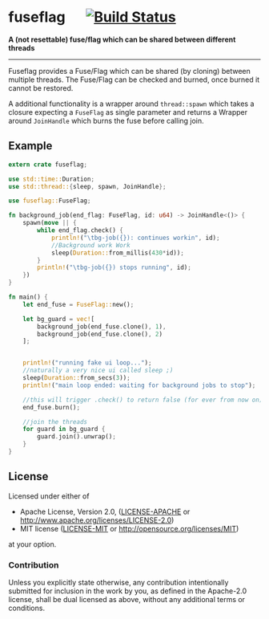
# fuseflag &emsp; [![Build Status](https://travis-ci.org/dathinab/fuseflag.svg?branch=master)](https://travis-ci.org/dathinab/fuseflag)

**A (not resettable) fuse/flag which can be shared between different threads**

---

Fuseflag provides a Fuse/Flag which can be shared (by cloning) between multiple threads.
The Fuse/Flag can be checked and burned, once burned it cannot be restored.

A additional functionality is a wrapper around `thread::spawn` which takes a closure
expecting a `FuseFlag` as single parameter and returns a Wrapper  around `JoinHandle`
which burns the fuse before calling join.

## Example

```rust
extern crate fuseflag;

use std::time::Duration;
use std::thread::{sleep, spawn, JoinHandle};

use fuseflag::FuseFlag;

fn background_job(end_flag: FuseFlag, id: u64) -> JoinHandle<()> {
    spawn(move || {
        while end_flag.check() {
            println!("\tbg-job({}): continues workin", id);
            //Background work Work
            sleep(Duration::from_millis(430*id));
        }
        println!("\tbg-job({}) stops running", id);
    })
}

fn main() {
    let end_fuse = FuseFlag::new();

    let bg_guard = vec![
        background_job(end_fuse.clone(), 1),
        background_job(end_fuse.clone(), 2)
    ];


    println!("running fake ui loop...");
    //naturally a very nice ui called sleep ;)
    sleep(Duration::from_secs(3));
    println!("main loop ended: waiting for background jobs to stop");

    //this will trigger .check() to return false (for ever from now on)
    end_fuse.burn();

    //join the threads
    for guard in bg_guard {
        guard.join().unwrap();
    }
}
```

## License

Licensed under either of

 * Apache License, Version 2.0, ([LICENSE-APACHE](LICENSE-APACHE) or http://www.apache.org/licenses/LICENSE-2.0)
 * MIT license ([LICENSE-MIT](LICENSE-MIT) or http://opensource.org/licenses/MIT)

at your option.

### Contribution

Unless you explicitly state otherwise, any contribution intentionally submitted
for inclusion in the work by you, as defined in the Apache-2.0 license, shall be dual licensed as above, without any
additional terms or conditions.
